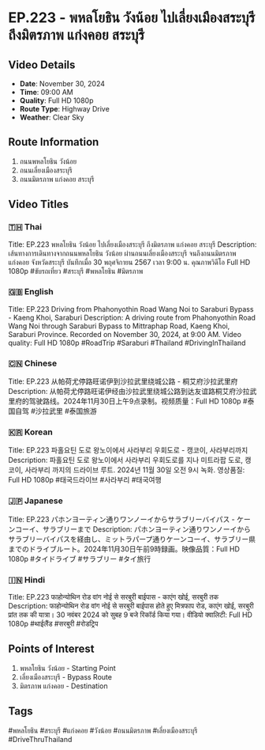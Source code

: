 # EP.223 - พหลโยธิน วังน้อย ไปเลี่ยงเมืองสระบุรี ถึงมิตรภาพ แก่งคอย สระบุรี

## Video Details
- **Date**: November 30, 2024
- **Time**: 09:00 AM
- **Quality**: Full HD 1080p
- **Route Type**: Highway Drive
- **Weather**: Clear Sky

## Route Information
1. ถนนพหลโยธิน วังน้อย
2. ถนนเลี่ยงเมืองสระบุรี
3. ถนนมิตรภาพ แก่งคอย สระบุรี

## Video Titles

### 🇹🇭 Thai
Title: EP.223 พหลโยธิน วังน้อย ไปเลี่ยงเมืองสระบุรี ถึงมิตรภาพ แก่งคอย สระบุรี
Description: เส้นทางการเดินทางจากถนนพหลโยธิน วังน้อย ผ่านถนนเลี่ยงเมืองสระบุรี จนถึงถนนมิตรภาพ แก่งคอย จังหวัดสระบุรี บันทึกเมื่อ 30 พฤศจิกายน 2567 เวลา 9:00 น. คุณภาพวิดีโอ Full HD 1080p #ขับรถเที่ยว #สระบุรี #พหลโยธิน #มิตรภาพ

### 🇬🇧 English
Title: EP.223 Driving from Phahonyothin Road Wang Noi to Saraburi Bypass - Kaeng Khoi, Saraburi
Description: A driving route from Phahonyothin Road Wang Noi through Saraburi Bypass to Mittraphap Road, Kaeng Khoi, Saraburi Province. Recorded on November 30, 2024, at 9:00 AM. Video quality: Full HD 1080p #RoadTrip #Saraburi #Thailand #DrivingInThailand

### 🇨🇳 Chinese
Title: EP.223 从帕荷尤停路旺诺伊到沙拉武里绕城公路 - 桐艾府沙拉武里府
Description: 从帕荷尤停路旺诺伊经由沙拉武里绕城公路到达友谊路桐艾府沙拉武里府的驾驶路线。2024年11月30日上午9点录制。视频质量：Full HD 1080p #泰国自驾 #沙拉武里 #泰国旅游

### 🇰🇷 Korean
Title: EP.223 파홀요틴 도로 왕노이에서 사라부리 우회도로 - 캥코이, 사라부리까지
Description: 파홀요틴 도로 왕노이에서 사라부리 우회도로를 지나 미트라팝 도로, 캥코이, 사라부리 까지의 드라이브 루트. 2024년 11월 30일 오전 9시 녹화. 영상품질: Full HD 1080p #태국드라이브 #사라부리 #태국여행

### 🇯🇵 Japanese
Title: EP.223 パホンヨーティン通りワンノーイからサラブリーバイパス - ケーンコーイ、サラブリーまで
Description: パホンヨーティン通りワンノーイからサラブリーバイパスを経由し、ミットラパープ通りケーンコーイ、サラブリー県までのドライブルート。2024年11月30日午前9時録画。映像品質：Full HD 1080p #タイドライブ #サラブリー #タイ旅行

### 🇮🇳 Hindi
Title: EP.223 फाहोन्योथिन रोड वांग नोई से सरबुरी बाईपास - काएंग खोई, सरबुरी तक
Description: फाहोन्योथिन रोड वांग नोई से सरबुरी बाईपास होते हुए मित्रफाप रोड, काएंग खोई, सरबुरी प्रांत तक की यात्रा। 30 नवंबर 2024 को सुबह 9 बजे रिकॉर्ड किया गया। वीडियो क्वालिटी: Full HD 1080p #थाईलैंड #सरबुरी #रोडट्रिप

## Points of Interest
1. พหลโยธิน วังน้อย - Starting Point
2. เลี่ยงเมืองสระบุรี - Bypass Route
3. มิตรภาพ แก่งคอย - Destination

## Tags
#พหลโยธิน #สระบุรี #แก่งคอย #วังน้อย #ถนนมิตรภาพ #เลี่ยงเมืองสระบุรี #DriveThruThailand
